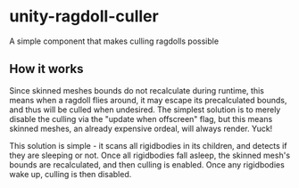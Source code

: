 # unity-ragdoll-culler
A simple component that makes culling ragdolls possible


## How it works
Since skinned meshes bounds do not recalculate during runtime, this means when a ragdoll flies around, it may escape its precalculated bounds, and thus will be culled when undesired. The simplest solution is to merely disable the culling via the "update when offscreen" flag, but this means skinned meshes, an already expensive ordeal, will always render. Yuck!

This solution is simple - it scans all rigidbodies in its children, and detects if they are sleeping or not. Once all rigidbodies fall asleep, the skinned mesh's bounds are recalculated, and then culling is enabled. Once any rigidbodies wake up, culling is then disabled. 
